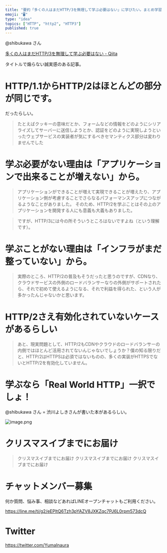 ```yaml
---
title: "要約「多くの人はまだHTTP/3を無理して学ぶ必要はない」に学びたい。まとめ学習。"
emoji: "🖥"
type: "idea"
topics: ["HTTP", "http2", "HTTP3"]
published: true
---
```



@shibukawa さん

[多くの人はまだHTTP/3を無理して学ぶ必要はない - Qiita](https://qiita.com/shibukawa/items/ac823b7e1c435eb1cadf)

タイトルで煽らない誠実感のある記事。

# HTTP/1.1からHTTP/2はほとんどの部分が同じです。

だったらしい。

>たとえばクッキーの意味だとか、フォームなどの情報をどのようにシリアライズしてサーバーに送信しようとか、認証をどのように実現しようといったウェブサービスの実装者が気にするべきセマンティクス部分は変わりませんでした

# 学ぶ必要がない理由は「アプリケーションで出来ることが増えない」から。

>アプリケーションができることが増えて実現できることが増えたり、アプリケーション側が考慮することでさらなるパフォーマンスアップにつながるようなことがありました。
>そのため、HTTP/2を学ぶことはその上のアプリケーションを開発する人にも意義も大義もありました。

>ですが、HTTP/3には今の所そういうところはないですよね（という理解です）。

# 学ぶことがない理由は「インフラがまだ整っていない」から。

>実際のところ、HTTP/2の普及もそうだったと思うのですが、CDNなり、クラウドサービスの外側のロードバランサーなりの外側がサポートされたら、それで初めて使えるようになる、それで利益を得られた、という人が多かったんじゃないかと思います。

# HTTP/2さえ有効化されていないケースがあるらしい

>あと、現実問題として、HTTP/2もCDNやクラウドのロードバランサーの内側ではほとんど活用されてないんじゃないでしょうか？僕の知る限りだと、HTTP/2はHTTPSは必須ではないものの、多くの実装がHTTPSでないとHTTP/2を有効化していません。

# 学ぶなら「Real World HTTP」一択でしょ！



@shibukawa さん = 渋川よしきさんが書いた本があるらしい。


![image.png](https://qiita-image-store.s3.amazonaws.com/0/89618/ea22ea92-60e9-12c1-1bf8-45cd9d086c20.png)

# クリスマスイブまでにお届け

>クリスマスイブまでにお届け
>クリスマスイブまでにお届け
>クリスマスイブまでにお届け








<!-- Update From Qiita API -->

# チャットメンバー募集


何か質問、悩み事、相談などあればLINEオープンチャットもご利用ください。

https://line.me/ti/g2/eEPltQ6Tzh3pYAZV8JXKZqc7PJ6L0rpm573dcQ





# Twitter


https://twitter.com/YumaInaura


<!-- Update From Qiita API -->


